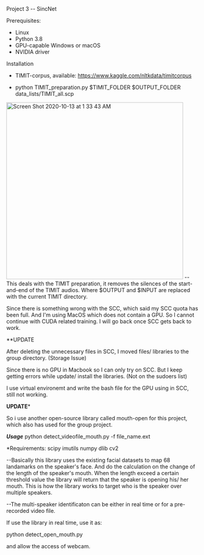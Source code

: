 Project 3 -- SincNet 

Prerequisites: 
* Linux 
* Python 3.8
* GPU-capable Windows or macOS 
* NVIDIA driver

Installation
* TIMIT-corpus, available: https://www.kaggle.com/nltkdata/timitcorpus

* python TIMIT_preparation.py $TIMIT_FOLDER $OUTPUT_FOLDER data_lists/TIMIT_all.scp
<img width="464" alt="Screen Shot 2020-10-13 at 1 33 43 AM" src="https://user-images.githubusercontent.com/46795678/95819593-602c4680-0cf4-11eb-9203-2da2023cf372.png">
-- This deals with the TIMIT preparation, it removes the silences of the start-and-end of the TIMIT audios. Where $OUTPUT and $INPUT are replaced with the current TIMIT directory. 


Since there is something wrong with the SCC, which said my SCC quota has been full. And I'm using MacOS which does not contain a GPU. So I cannot continue with CUDA related training. I will go back once SCC gets back to work. 

**UPDATE 

After deleting the unnecessary files in SCC, I moved files/ libraries to the group directory. (Storage Issue) 

Since there is no GPU in Macbook so I can only try on SCC. But I keep getting errors while update/ install the libraries.  (Not on the sudoers list)

I use virtual environemt and write the bash file for the GPU using in SCC, still not working. 

**UPDATE***

So i use another open-source library called mouth-open for this project, which also has used for the group project. 

***Usage***
python detect_videofile_mouth.py -f file_name.ext

*Requirements: 
scipy
imutils
numpy
dlib
cv2

--Basically this library uses the existing facial datasets to map 68 landamarks on the speaker's face. And do the calculation on the change of the length of the speaker's mouth. When the length exceed a certain threshold value the library will return that the speaker is opening his/ her mouth. This is how the library works to target who is the speaker over multiple speakers. 

--The multi-speaker identificaton can be either in real time or for a pre-recorded video file. 

If use the library in real time, use it as: 

python detect_open_mouth.py

and allow the access of webcam. 
